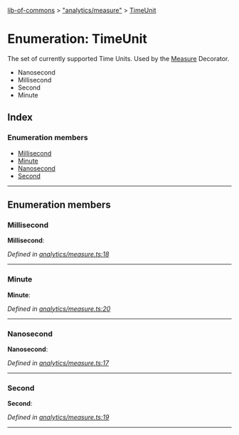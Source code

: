 [lib-of-commons](../README.md) > ["analytics/measure"](../modules/_analytics_measure_.md) > [TimeUnit](../enums/_analytics_measure_.timeunit.md)

# Enumeration: TimeUnit

The set of currently supported Time Units. Used by the [Measure](../modules/_analytics_measure_.md#measure) Decorator.

*   Nanosecond
*   Millisecond
*   Second
*   Minute

## Index

### Enumeration members

* [Millisecond](_analytics_measure_.timeunit.md#millisecond)
* [Minute](_analytics_measure_.timeunit.md#minute)
* [Nanosecond](_analytics_measure_.timeunit.md#nanosecond)
* [Second](_analytics_measure_.timeunit.md#second)

---

## Enumeration members

<a id="millisecond"></a>

###  Millisecond

**Millisecond**: 

*Defined in [analytics/measure.ts:18](https://github.com/Templum/Project-Toolbox/blob/0839fcc/lib/analytics/measure.ts#L18)*

___
<a id="minute"></a>

###  Minute

**Minute**: 

*Defined in [analytics/measure.ts:20](https://github.com/Templum/Project-Toolbox/blob/0839fcc/lib/analytics/measure.ts#L20)*

___
<a id="nanosecond"></a>

###  Nanosecond

**Nanosecond**: 

*Defined in [analytics/measure.ts:17](https://github.com/Templum/Project-Toolbox/blob/0839fcc/lib/analytics/measure.ts#L17)*

___
<a id="second"></a>

###  Second

**Second**: 

*Defined in [analytics/measure.ts:19](https://github.com/Templum/Project-Toolbox/blob/0839fcc/lib/analytics/measure.ts#L19)*

___

